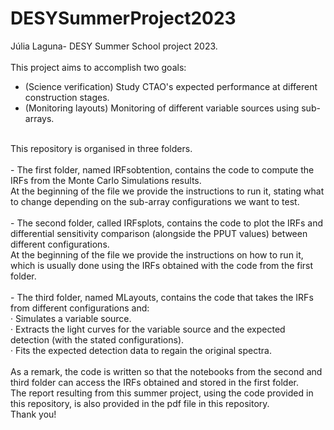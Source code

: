 # DESYSummerProject2023
Júlia Laguna- DESY Summer School project 2023.  <br>
<br>
This project aims to accomplish two goals:<br>
- (Science verification) Study CTAO's expected performance at different construction stages.<br>
- (Monitoring layouts) Monitoring of different variable sources using sub-arrays. <br>
<br>
This repository is organised in three folders.<br>
<br>
- The first folder, named IRFsobtention, contains the code to compute the IRFs from the Monte Carlo Simulations results. <br>
At the beginning of the file we provide the instructions to run it, stating what to change depending on the sub-array configurations we want to test.<br>
<br>
- The second folder, called IRFsplots, contains the code to plot the IRFs and differential sensitivity comparison (alongside the PPUT values) between different configurations. <br>
 At the beginning of the file we provide the instructions on how to run it, which is usually done using the IRFs obtained with the code from the first folder. <br>
 <br>
- The third folder, named MLayouts, contains the code that takes the IRFs from different configurations and:<br>
    · Simulates a variable source.<br>
    · Extracts the light curves for the variable source and the expected detection (with the stated configurations).<br>
    · Fits the expected detection data to regain the original spectra.<br>
    <br>
As a remark, the code is written so that the notebooks from the second and third folder can access the IRFs obtained and stored in the first folder.  <br>
The report resulting from this summer project, using the code provided in this repository, is also provided in the pdf file in this repository. <br>
Thank you!
